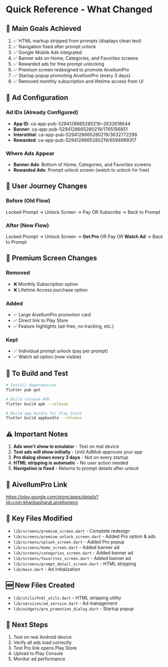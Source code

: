 # Quick Reference - What Changed

## 🎯 Main Goals Achieved

1. ✅ HTML markup stripped from prompts (displays clean text)
2. ✅ Navigation fixed after prompt unlock
3. ✅ Google Mobile Ads integrated
4. ✅ Banner ads on Home, Categories, and Favorites screens
5. ✅ Rewarded ads for free prompt unlocking
6. ✅ Premium screen redesigned to promote AivellumPro
7. ✅ Startup popup promoting AivellumPro (every 3 days)
8. ✅ Removed monthly subscription and lifetime access from UI

## 📱 Ad Configuration

### Ad IDs (Already Configured)
- **App ID**: ca-app-pub-5294128665280219~2632618644
- **Banner**: ca-app-pub-5294128665280219/1765156851
- **Interstitial**: ca-app-pub-5294128665280219/3632772298
- **Rewarded**: ca-app-pub-5294128665280219/6594989317

### Where Ads Appear
- **Banner Ads**: Bottom of Home, Categories, and Favorites screens
- **Rewarded Ads**: Prompt unlock screen (watch to unlock for free)

## 🔄 User Journey Changes

### Before (Old Flow)
Locked Prompt → Unlock Screen → Pay OR Subscribe → Back to Prompt

### After (New Flow)
Locked Prompt → Unlock Screen → **Get Pro** OR Pay OR **Watch Ad** → Back to Prompt

## 🎨 Premium Screen Changes

### Removed
- ❌ Monthly Subscription option
- ❌ Lifetime Access purchase option

### Added
- ✅ Large AivellumPro promotion card
- ✅ Direct link to Play Store
- ✅ Feature highlights (ad-free, no tracking, etc.)

### Kept
- ✅ Individual prompt unlock (pay per prompt)
- ✅ Watch ad option (now visible)

## 🚀 To Build and Test

```bash
# Install dependencies
flutter pub get

# Build release APK
flutter build apk --release

# Build app bundle for Play Store
flutter build appbundle --release
```

## ⚠️ Important Notes

1. **Ads won't show in emulator** - Test on real device
2. **Test ads will show initially** - Until AdMob approves your app
3. **Pro dialog shows every 3 days** - Not on every startup
4. **HTML stripping is automatic** - No user action needed
5. **Navigation is fixed** - Returns to prompt details after unlock

## 🔗 AivellumPro Link
https://play.google.com/store/apps/details?id=com.khanbasharat.aivellumpro

## 📝 Key Files Modified

- `lib/screens/premium_screen.dart` - Complete redesign
- `lib/screens/premium_unlock_screen.dart` - Added Pro option & ads
- `lib/screens/splash_screen.dart` - Added Pro popup
- `lib/screens/home_screen.dart` - Added banner ad
- `lib/screens/categories_screen.dart` - Added banner ad
- `lib/screens/favorites_screen.dart` - Added banner ad
- `lib/screens/prompt_detail_screen.dart` - HTML stripping
- `lib/main.dart` - Ad initialization

## 🆕 New Files Created

- `lib/utils/html_utils.dart` - HTML stripping utility
- `lib/services/ad_service.dart` - Ad management
- `lib/widgets/pro_promotion_dialog.dart` - Startup popup

## 🎯 Next Steps

1. Test on real Android device
2. Verify all ads load correctly
3. Test Pro link opens Play Store
4. Upload to Play Console
5. Monitor ad performance

